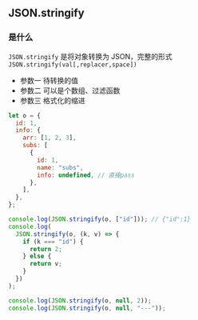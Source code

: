 ## JSON.stringify

### 是什么

`JSON.stringify` 是将对象转换为 JSON，完整的形式 `JSON.stringify(val[,replacer,space])`

- 参数一 待转换的值
- 参数二 可以是个数组、过滤函数
- 参数三 格式化的缩进

```js
let o = {
  id: 1,
  info: {
    arr: [1, 2, 3],
    subs: [
      {
        id: 1,
        name: "subs",
        info: undefined, // 直接pass
      },
    ],
  },
};

console.log(JSON.stringify(o, ["id"])); // {"id":1}
console.log(
  JSON.stringify(o, (k, v) => {
    if (k === "id") {
      return 2;
    } else {
      return v;
    }
  })
);

console.log(JSON.stringify(o, null, 2));
console.log(JSON.stringify(o, null, "---"));
```
